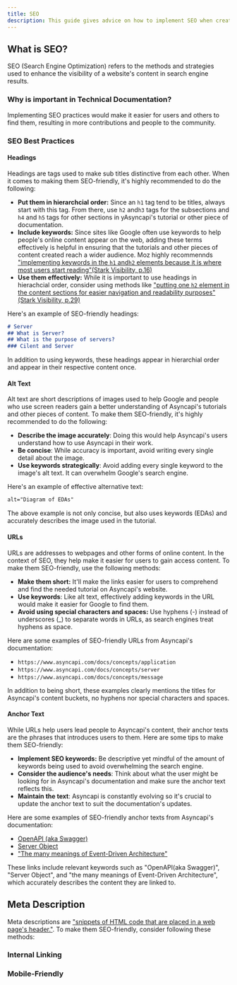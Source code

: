 ```yaml
---
title: SEO
description: This guide gives advice on how to implement SEO when creating tutorials and other forms of content for Asyncapi.
---
```


## What is SEO?

SEO (Search Engine Optimization) refers to the methods and strategies used to enhance the visibility of a website's content in search engine results.

### Why is important in Technical Documentation?

Implementing SEO practices would make it easier for users and others to find them, resulting in more contributions and people to the community.  

### SEO Best Practices  

#### Headings

Headings are tags used to make sub titles distinctive from each other. When it comes to making them SEO-friendly, it's highly recommended to do the following:

- **Put them in hierarchcial order:** Since an `h1` tag tend to be titles, always start with this tag. From there, use `h2` and`h3` tags for the subsections and `h4` and `h5` tags for other sections in yAsyncapi's tutorial or other piece of documentation.
- **Include keywords:** Since sites like Google often use keywords to help people's online content appear on the web, adding these terms effectively is helpful in ensuring that the tutorials and other pieces of content created reach a wider audience. Moz highly recommennds ["implementing keywords in the `h1` and`h2` elements because it is where most users start reading"(Stark Visibility, p.16)](https://starkvisibility.com/wp-content/uploads/2022/04/SEO-Copywriting-101-eBook.pdf)  
- **Use them effectively:** While it is important to use headings in hierachcial order, consider using methods like ["putting one `h2` element in the content sections for easier navigation and readability purposes"(Stark Visibility, p.29)](https://starkvisibility.com/wp-content/uploads/2022/04/SEO-Copywriting-101-eBook.pdf)

Here's an example of SEO-friendly headings:

```md
# Server 
## What is Server?
## What is the purpose of servers?
### Cilent and Server
```

In addition to using keywords, these headings appear in hierarchial order and appear in their respective content once.

#### Alt Text

Alt text are short descriptions of images used to help Google and people who use screen readers gain a better understanding of Asyncapi's tutorials and other pieces of content. To make them SEO-friendly, it's highly recommended to do the following:

- **Describe the image accurately**:  Doing this would help Asyncapi's users understand how to use Asyncapi in their work.
- **Be concise**: While accuracy is important, avoid writing every single detail about the image.
- **Use keywords strategically**: Avoid adding every single keyword to the image's alt text. It can overwhelm Google's search engine.

Here's an example of effective alternative text:

```html
alt="Diagram of EDAs"
```

The above example is not only concise, but also uses keywords (EDAs) and accurately describes the image used in the tutorial.

#### URLs

URLs are addresses to webpages and other forms of online content. In the context of SEO, they help make it easier for users to gain access content. To make them SEO-friendly, use the following methods:

- **Make them short:** It'll make the links easier for users to comprehend and find the needed tutorial on Asyncapi's website.
- **Use keywords**: Like alt text, effectively adding keywords in the URL would make it easier for Google to find them.
- **Avoid using special characters and spaces:** Use hyphens (-) instead of underscores (_) to separate words in URLs, as search engines treat hyphens as space.

Here are some examples of SEO-friendly URLs from Asyncapi's documentation:

- `https://www.asyncapi.com/docs/concepts/application`
- `https://www.asyncapi.com/docs/concepts/server`
- `https://www.asyncapi.com/docs/concepts/message`

In addition to being short, these examples clearly mentions the titles for Asyncapi's content buckets, no hyphens nor special characters and spaces.

#### Anchor Text

While URLs help users lead people to Asyncapi's content, their anchor texts are the phrases that introduces users to them. Here are some tips to make them SEO-friendly:

- **Implement SEO keywords:**  Be descriptive yet mindful of the amount of keywords being used to avoid overwhelming the search engine.
- **Consider the audience's needs**:  Think about what the user might be looking for in Asyncapi's documentation and make sure the anchor text reflects this.
- **Maintain the text**: Asyncapi is constantly evolving so it's crucial to update the anchor text to suit the documentation's updates.

Here are some examples of SEO-friendly anchor texts from Asyncapi's documentation:

- [OpenAPI (aka Swagger)](https://github.com/OAI/OpenAPI-Specification)
- [Server Object](https://www.asyncapi.com/docs/reference/specification/latest#serverobject)
- ["The many meanings of Event-Driven Architecture"](https://www.youtube.com/watch?v=STKCRSUsyP0)

These links include relevant keywords such as "OpenAPI(aka Swagger)", "Server Object", and "the many meanings of Event-Driven Architecture", which accurately describes the content they are linked to.

## Meta Description

Meta descriptions are ["snippets of HTML code that are placed in a web page's header."](https://www.techtarget.com/whatis/definition/meta-description-tag). To make them SEO-friendly, consider following these methods:
<!-- - add methods here -->
### Internal Linking
<!-- add tips here -->

### Mobile-Friendly
<!-- add tips here -->